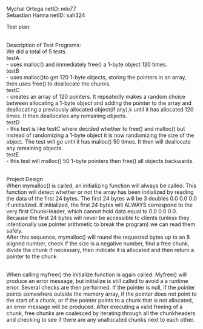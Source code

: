 Mychal Ortega netID: mlo77<br>
Sebastian Hanna netID: sah324


Test plan:<br><br>

Description of Test Programs:<br>
We did a total of 5 tests. <br>
testA<br>
    - uses malloc() and immediately free() a 1-byte object 120 times.<br>
testB<br>
    - uses malloc()to get 120 1-byte objects, storing the pointers in an array, then uses free() to deallocate the chunks.<br>
testC<br>
    - creates an array of 120 pointers. It repeatedly makes a random choice between allocating a 1-byte object and adding the pointer to the array and deallocating a previously allocated object(if any),k until it has allocated 120 times. It then deallocates any remaining objects.<br>
testD<br>
    - this test is like testC where decided whether to free() and malloc() but instead of randomizing a 1-byte object it is now randomizing the size of the object. The test will go until it has malloc() 50 times. It then will deallocate any remaining objects.<br>
testE<br>
    - this test will malloc() 50 1-byte pointers then free() all objects backwards. <br><br>

Project Design<br>
When mymalloc() is called, an initializing function will always be called. This function will detect whether or not the array has been initialized by reading the data of the first 24 bytes. The first 24 bytes will be 3 doubles 0.0 0.0 0.0 if unitialized. If initialized, the first 24 bytes will ALWAYS correspond to the very first ChunkHeader, which cannot hold data equal to 0.0 0.0 0.0. Because the first 24 bytes will never be accessible to clients (unless they intentionally use pointer arithmetic to break the program) we can read them safely.<br>
After this sequence, mymalloc() will round the requested bytes up to an 8 aligned number, check if the size is a negative number, find a free chunk, divide the chunk if necessary, then indicate it is allocated and then return a pointer to the chunk<br><br>

When calling myfree() the initialize function is again called. Myfree() will produce an error message, but initialize is still called to avoid a a runtime error. Several checks are then performed. If the pointer is null, if the pointer points somewhere outside the memory array, if the pointer does not point to the start of a chunk, or if the pointer points to a chunk that is not allocated, an error message will be produced. After executing a valid freeing of a chunk, free chunks are coalesced by iterating through all the chunkheaders and checking to see if there are any unallocated chunks next to each other.
